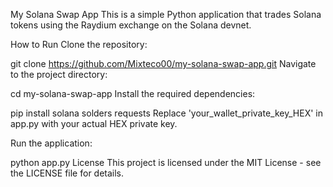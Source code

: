 My Solana Swap App
This is a simple Python application that trades Solana tokens using the Raydium exchange on the Solana devnet.

How to Run
Clone the repository:

git clone https://github.com/Mixteco00/my-solana-swap-app.git
Navigate to the project directory:

cd my-solana-swap-app
Install the required dependencies:

pip install solana solders requests
Replace 'your_wallet_private_key_HEX' in app.py with your actual HEX private key.

Run the application:

python app.py
License
This project is licensed under the MIT License - see the LICENSE file for details.
